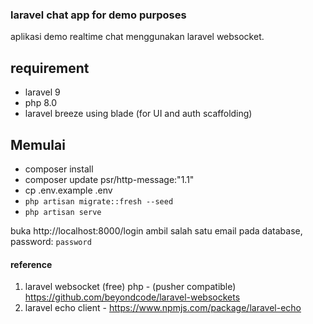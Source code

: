 ### laravel chat app for demo purposes
aplikasi demo realtime chat menggunakan laravel websocket.

## requirement
- laravel 9
- php 8.0
- laravel breeze using blade (for UI and auth scaffolding)

## Memulai
- composer install
- composer update psr/http-message:"1.1"
- cp .env.example .env
- `php artisan migrate::fresh --seed`
- `php artisan serve`

buka http://localhost:8000/login ambil salah satu email pada database, password: `password`


#### reference
1. laravel websocket (free) php - (pusher compatible) https://github.com/beyondcode/laravel-websockets
2. laravel echo client - https://www.npmjs.com/package/laravel-echo


